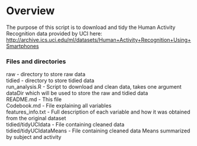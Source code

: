 # Overview
The purpose of this script is to download and tidy the Human Activity Recognition data provided by UCI here:
http://archive.ics.uci.edu/ml/datasets/Human+Activity+Recognition+Using+Smartphones

### Files and directories
raw - directory to store raw data   
tidied - directory to store tidied data  
run_analysis.R - Script to download and clean data, takes one argument dataDir which will be used to store the raw and tidied data  
README.md - This file  
Codebook.md - File explaining all variables  
features_info.txt - Full description of each variable and how it was obtained from the original dataset  
tidied/tidyUCIdata - File containing cleaned data  
tidied/tidyUCIdataMeans - File containing cleaned data Means summarized by subject and activity  
